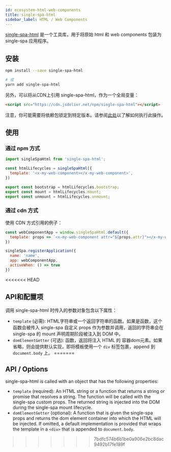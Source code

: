 ```yaml
---
id: ecosystem-html-web-components
title: single-spa-html
sidebar_label: HTML / Web Components
---
```


[single-spa-html](https://github.com/single-spa/single-spa-html) 是一个工具库，用于将原始 html 和 web components 包装为 single-spa 应用程序。

## 安装
```sh
npm install --save single-spa-html

# 或
yarn add single-spa-html
```

另外，可以将从CDN上引用 single-spa-html，作为一个全局变量：
```html
<script src="https://cdn.jsdelivr.net/npm/single-spa-html"></script>
```

注意，你可能需要将依赖包锁定到特定版本。请参阅[此处](https://cdn.jsdelivr.net/npm/single-spa-html)以了解如何执行此操作。

## 使用
### 通过 npm 方式

```js
import singleSpaHtml from 'single-spa-html';

const htmlLifecycles = singleSpaHtml({
  template: '<x-my-web-component></x-my-web-component>',
})

export const bootstrap = htmlLifecycles.bootstrap;
export const mount = htmlLifecycles.mount;
export const unmount = htmlLifecycles.unmount;
```

### 通过 cdn 方式
使用 CDN 方式引用的例子：

```js
const webComponentApp = window.singleSpaHtml.default({
  template: props => `<x-my-web-component attr="${props.attr}"></x-my-web-component>`,
})

singleSpa.registerApplication({
  name: 'name',
  app: webComponentApp,
  activeWhen: () => true
})
```

<<<<<<< HEAD
## API和配置项
调用 single-spa-html 时传入的参数对象包含以下属性：

- `template` (必需): HTML字符串或一个返回字符串的函数。如果是函数，这个函数会被传入 single-spa 自定义 props 作为参数并调用，返回的字符串会在 single-spa 的 mount 声明周期阶段被注入到 DOM 中。
- `domElementGetter` (可选): 函数，返回将注入 HTML 的 容器dom元素。如果省略，则会提供默认实现，即将模板使用一个 `div` 标签包裹，append 到 `document.body` 上。
=======
## API / Options
single-spa-html is called with an object that has the following properties:
- `template` (required): An HTML string or a function that returns a string or promise that resolves a string. The function will be called with the single-spa custom props. The returned string is injected into the DOM during the single-spa mount lifecycle.
- `domElementGetter` (optional): A function that is given the single-spa props and returns the dom element container into which the HTML will be injected. If omitted,
  a default implementation is provided that wraps the template in a `<div>` that is appended to `document.body`.
>>>>>>> 7bdfc574b6b1be0a906e2bc8dac9492b17fe189f
